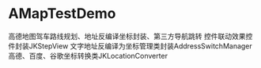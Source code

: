 # AMapTestDemo
高德地图驾车路线规划、地址反编译坐标封装、第三方导航跳转
控件联动效果控件封装JKStepView
文字地址反编译为坐标管理类封装AddressSwitchManager
高德、百度、谷歌坐标转换类JKLocationConverter
